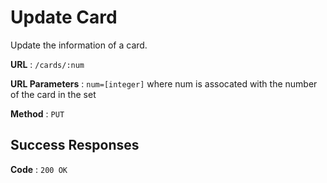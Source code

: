 # Update Card

Update the information of a card.

**URL** : `/cards/:num`

**URL Parameters** : `num=[integer]` where num is assocated with the number of the card in the set

**Method** : `PUT`

## Success Responses

**Code** : `200 OK`
